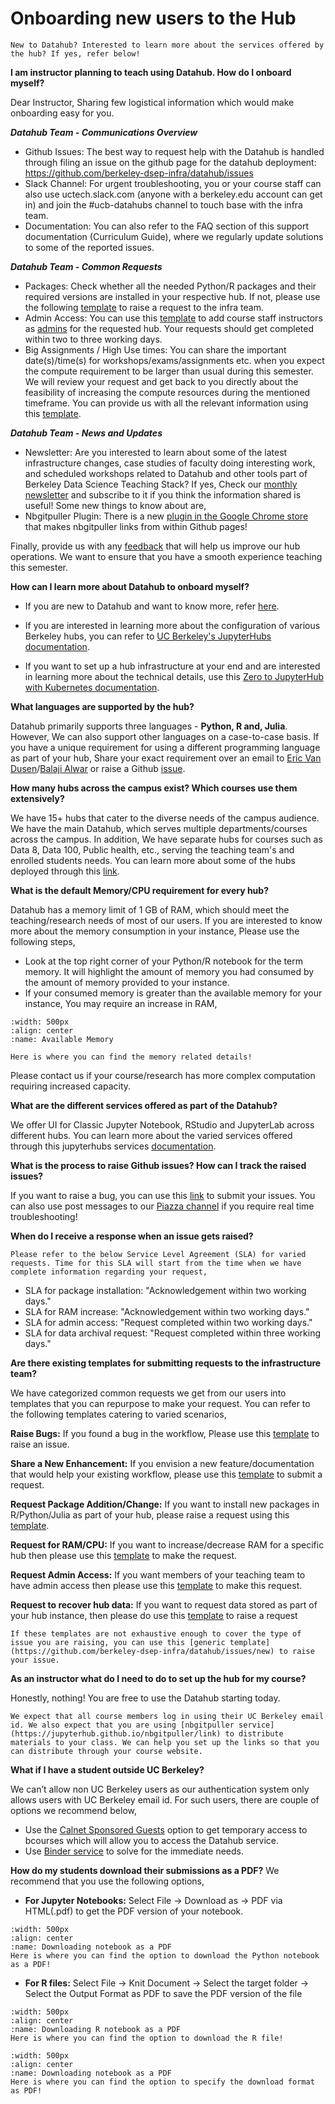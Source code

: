 # Onboarding new users to the Hub

```{note}
New to Datahub? Interested to learn more about the services offered by the hub? If yes, refer below!
```
**I am instructor planning to teach using Datahub. How do I onboard myself?**

Dear Instructor, Sharing few logistical information which would make onboarding easy for you.

***Datahub Team - Communications Overview***
 
- Github Issues: The best way to request help with the Datahub is handled through filing an issue on the github page for the datahub deployment: https://github.com/berkeley-dsep-infra/datahub/issues
- Slack Channel: For urgent troubleshooting, you or your course staff can also use uctech.slack.com (anyone with a berkeley.edu account can get in) and join the #ucb-datahubs channel to touch base with the infra team. 
- Documentation: You can also refer to the FAQ section of this support documentation (Curriculum Guide), where we regularly update solutions to some of the reported issues.
 
***Datahub Team - Common Requests***

- Packages: Check whether all the needed Python/R packages and their required versions are installed in your respective hub. If not, please use the following [template](https://github.com/berkeley-dsep-infra/datahub/issues/new?assignees=felder%2Cbalajialg&labels=package-request&template=package_request.yml&title=Request+python+package+X+for+class+Y) to raise a request to the infra team.  
- Admin Access: You can use this [template](https://github.com/berkeley-dsep-infra/datahub/issues/new?assignees=balajialg&labels=support&template=admin_request.yml) to add course staff instructors as [admins](https://ds-modules.github.io/curriculum-guide/faq/admin.html?highlight=admin) for the requested hub. Your requests should get completed within two to three working days.
- Big Assignments / High Use times: You can share the important date(s)/time(s) for workshops/exams/assignments etc. when you expect the compute requirement to be larger than usual during this semester. We will review your request and get back to you directly about the feasibility of increasing the compute resources during the mentioned timeframe. You can provide us with all the relevant information using this [template](https://github.com/berkeley-dsep-infra/datahub/issues/new?assignees=felder%2Cbalajialg&labels=support&template=resourcescheduler.yml&title=Increase+compute+resources+for+Course+XXX+between+specific+date%28s%29%2Ftime%28s%29).

***Datahub Team - News and Updates***

- Newsletter: Are you interested to learn about some of the latest infrastructure changes, case studies of faculty doing interesting work, and scheduled workshops related to Datahub and other tools part of Berkeley Data Science Teaching Stack? If yes, Check our [monthly newsletter](https://ucberkeleydatahub.substack.com/p/january-edition-of-berkeley-datahub) and subscribe to it if you think the information shared is useful! Some new things to know about are,
- Nbgitpuller Plugin: There is a new [plugin in the Google Chrome store](https://chrome.google.com/webstore/detail/nbgitpuller-link-generato/hpdbdpklpmppnoibabdkkhnfhkkehgnc) that makes nbgitpuller links from within Github pages! 

Finally, provide us with any [feedback](https://github.com/berkeley-dsep-infra/datahub/issues/new) that will help us improve our hub operations. We want to ensure that you have a smooth experience teaching this semester. 


**How can I learn more about Datahub to onboard myself?**

- If you are new to Datahub and want to know more, refer [here](https://datahub.berkeley.edu/hub/login?next=%2Fhub%2F). 

- If you are interested in learning more about the configuration of various Berkeley hubs, you can refer to [UC Berkeley's JupyterHubs documentation](https://docs.datahub.berkeley.edu/en/latest/).

- If you want to set up a hub infrastructure at your end and are interested in learning more about the technical details, use this [Zero to JupyterHub with Kubernetes documentation](https://zero-to-jupyterhub.readthedocs.io/en/latest/).

**What languages are supported by the hub?**

Datahub primarily supports three languages - **Python, R and, Julia**. However, We can also support other languages on a case-to-case basis. If you have a unique requirement for using a different programming language as part of your hub, Share your exact requirement over an email to [Eric Van Dusen](mailto:ericvd@berkeley.edu)/[Balaji Alwar](mailto:balajialwar@berkeley.edu) or raise a Github [issue](https://github.com/berkeley-dsep-infra/datahub/issues/new/choose).

**How many hubs across the campus exist? Which courses use them extensively?**

We have 15+ hubs that cater to the diverse needs of the campus audience. We have the main Datahub, which serves multiple departments/courses across the campus. In addition, We have separate hubs for courses such as Data 8, Data 100, Public health, etc., serving the teaching team's and enrolled students needs. You can learn more about some of the hubs deployed through this [link](https://docs.datahub.berkeley.edu/en/latest/users/hubs.html).

**What is the default Memory/CPU requirement for every hub?**

Datahub has a memory limit of 1 GB of RAM, which should meet the teaching/research needs of most of our users. If you are interested to know more about the memory consumption in your instance, Please use the following steps,

- Look at the top right corner of your Python/R notebook for the term memory. It will highlight the amount of memory you had consumed by the amount of memory provided to your instance. 
- If your consumed memory is greater than the available memory for your instance, You may require an increase in RAM,

```{figure} ../images/memory.png
:width: 500px
:align: center
:name: Available Memory

Here is where you can find the memory related details!
```
Please contact us if your course/research has more complex computation requiring increased capacity.

**What are the different services offered as part of the Datahub?**

We offer UI for Classic Jupyter Notebook, RStudio and JupyterLab across different hubs. You can learn more about the varied services offered through this jupyterhubs services [documentation](https://docs.datahub.berkeley.edu/en/latest/users/services.html).


**What is the process to raise Github issues? How can I track the raised issues?**

If you want to raise a bug, you can use this [link](https://github.com/berkeley-dsep-infra/datahub/issues/new/choose) to submit your issues. You can also use post messages to our [Piazza channel](https://piazza.com/class/ksqmnrrhvcl11f) if you require real time troubleshooting!

**When do I receive a response when an issue gets raised?**

```{note}
Please refer to the below Service Level Agreement (SLA) for varied requests. Time for this SLA will start from the time when we have complete information regarding your request,
```

- SLA for package installation: "Acknowledgement within two working days."
- SLA for RAM increase: "Acknowledgement within two working days."
- SLA for admin access: "Request completed within two working days."
- SLA for data archival request: "Request completed within three working days."

**Are there existing templates for submitting requests to the infrastructure team?**

We have categorized common requests we get from our users into templates that you can repurpose to make your request. You can refer to the following templates catering to varied scenarios,

**Raise Bugs:** If you found a bug in the workflow, Please use this [template](https://github.com/berkeley-dsep-infra/datahub/issues/new?assignees=&labels=bug&template=bug_report.yml) to raise an issue.

**Share a New Enhancement:** If you envision a new feature/documentation that would help your existing workflow, please use this [template](https://github.com/berkeley-dsep-infra/datahub/issues/new?assignees=&labels=type%3A+enhancement&template=featurerequest.md) to submit a request.

**Request Package Addition/Change:** If you want to install new packages in R/Python/Julia as part of your hub, please raise a request using this [template](https://github.com/berkeley-dsep-infra/datahub/issues/new?assignees=&labels=support&template=datahub-package-addition---change-request.md&title=Request+python+package+X+for+class+Y).

**Request for RAM/CPU:** If you want to increase/decrease RAM for a specific hub then please use this [template](https://github.com/berkeley-dsep-infra/datahub/issues/new?assignees=&labels=support&template=higher-resources.md&title=Request+more+RAM+for+class+X) to make the request.

**Request Admin Access:** If you want members of your teaching team to have admin access then please use this [template](https://github.com/berkeley-dsep-infra/datahub/issues/new?assignees=&labels=support&template=admin_request.yml) to make this request.

**Request to recover hub data:** If you want to request data stored as part of your hub instance, then please do use this [template](https://github.com/berkeley-dsep-infra/datahub/issues/new?assignees=&labels=support&template=data_archival_request.yml) to raise a request

```{note}
If these templates are not exhaustive enough to cover the type of issue you are raising, you can use this [generic template](https://github.com/berkeley-dsep-infra/datahub/issues/new) to raise your issue.
```

**As an instructor what do I need to do to set up the hub for my course?**

Honestly, nothing! You are free to use the Datahub starting today. 

```{note}
We expect that all course members log in using their UC Berkeley email id. We also expect that you are using [nbgitpuller service](https://jupyterhub.github.io/nbgitpuller/link) to distribute materials to your class. We can help you set up the links so that you can distribute through your course website. 
```

**What if I have a student outside UC Berkeley?**

We can’t allow non UC Berkeley users as our authentication system only allows users with UC Berkeley email id. For such users, there are couple of options we recommend below, 

- Use the [Calnet Sponsored Guests](https://calnetweb.berkeley.edu/calnet-departments/calnet-sponsored-guests) option to get temporary access to bcourses which will allow you to access the Datahub service.
- Use [Binder service](https://mybinder.org/) to solve for the immediate needs.

**How do my students download their submissions as a PDF?**
We recommend that you use the following options,
 
- **For Jupyter Notebooks:** Select File -> Download as -> PDF via HTML(.pdf) to get the PDF version of your notebook. 
```{figure} ../images/downloadhtml.PNG
:width: 500px
:align: center
:name: Downloading notebook as a PDF 
Here is where you can find the option to download the Python notebook as a PDF!
```
- **For R files:** Select File -> Knit Document -> Select the target folder -> Select the Output Format as PDF to save the PDF version of the file
 ```{figure} ../images/knitting.PNG
:width: 500px
:align: center
:name: Downloading R notebook as a PDF
Here is where you can find the option to download the R file!
```
```{figure} ../images/knittingpdf.PNG
:width: 500px
:align: center
:name: Downloading notebook as a PDF
Here is where you can find the option to specify the download format as PDF!
```
